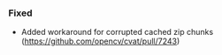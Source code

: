 ### Fixed

- Added workaround for corrupted cached zip chunks
  (<https://github.com/opencv/cvat/pull/7243>)
